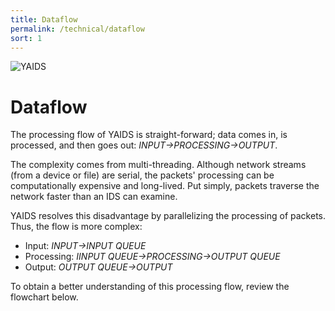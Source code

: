 ```yaml
---
title: Dataflow
permalink: /technical/dataflow
sort: 1
---
```

![YAIDS](/yaids.png)
# Dataflow

The processing flow of YAIDS is straight-forward; data comes in, is processed, and then goes out: *INPUT->PROCESSING->OUTPUT*.

The complexity comes from multi-threading. Although network streams (from a device or file) are serial, the packets' processing can be computationally expensive and long-lived. Put simply, packets traverse the network faster than an IDS can examine.

YAIDS resolves this disadvantage by parallelizing the processing of packets.  Thus, the flow is more complex:
 * Input: *INPUT->INPUT QUEUE*
 * Processing: *IINPUT QUEUE->PROCESSING->OUTPUT QUEUE*
 * Output: *OUTPUT QUEUE->OUTPUT*

To obtain a better understanding of this processing flow, review the flowchart below.

